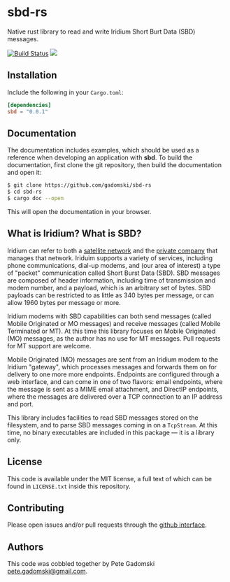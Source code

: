 # sbd-rs

Native rust library to read and write Iridium Short Burt Data (SBD) messages.

[![Build Status](https://travis-ci.org/gadomski/sbd-rs.svg?branch=master)](https://travis-ci.org/gadomski/sbd-rs)
[![](http://meritbadge.herokuapp.com/sbd)](https://crates.io/crates/sbd)


## Installation

Include the following in your `Cargo.toml`:

```toml
[dependencies]
sbd = "0.0.1"
```

## Documentation

The documentation includes examples, which should be used as a reference when developing an application with **sbd**.
To build the documentation, first clone the git repository, then build the documentation and open it:

```bash
$ git clone https://github.com/gadomski/sbd-rs
$ cd sbd-rs
$ cargo doc --open
```

This will open the documentation in your browser.


## What is Iridium? What is SBD?

Iridium can refer to both a [satellite network](https://en.wikipedia.org/wiki/Iridium_satellite_constellation) and the [private company](https://en.wikipedia.org/wiki/Iridium_Communications) that manages that network.
Iriduim supports a variety of services, including phone communications, dial-up modems, and (our area of interest) a type of "packet" communication called Short Burst Data (SBD).
SBD messages are composed of header information, including time of transmission and modem number, and a payload, which is an arbitrary set of bytes.
SBD payloads can be restricted to as little as 340 bytes per message, or can allow 1960 bytes per message or more.

Iridium modems with SBD capabilities can both send messages (called Mobile Originated or MO messages) and receive messages (called Mobile Terminated or MT).
At this time this library focuses on Mobile Originated (MO) messages, as the author has no use for MT messages.
Pull requests for MT support are welcome.

Mobile Originated (MO) messages are sent from an Iridium modem to the Iridium "gateway", which processes messages and forwards them on for delivery to one more more endpoints.
Endpoints are configured through a web interface, and can come in one of two flavors: email endpoints, where the message is sent as a MIME email attachment, and DirectIP endpoints, where the messages are delivered over a TCP connection to an IP address and port.

This library includes facilities to read SBD messages stored on the filesystem, and to parse SBD messages coming in on a `TcpStream`.
At this time, no binary executables are included in this package — it is a library only.


## License

This code is available under the MIT license, a full text of which can be found in `LICENSE.txt` inside this repository.


## Contributing

Please open issues and/or pull requests through the [github interface](https://github.com/gadomski/sbd-rs/issues).


## Authors

This code was cobbled together by Pete Gadomski <pete.gadomski@gmail.com>.
